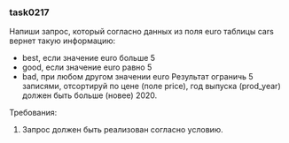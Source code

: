 
### task0217

Напиши запрос, который согласно данных из поля euro таблицы cars вернет такую информацию:
- best, если значение euro больше 5
- good, если значение euro равно 5
- bad, при любом другом значении euro
Результат ограничь 5 записями, отсортируй по цене (поле price), год выпуска (prod_year) должен быть больше (новее) 2020.


Требования:
1.	Запрос должен быть реализован согласно условию.


